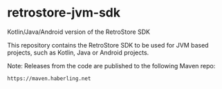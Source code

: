 # retrostore-jvm-sdk
Kotlin/Java/Android version of the RetroStore SDK

This repository contains the RetroStore SDK to be used for JVM based
projects, such as Kotlin, Java or Android projects.

Note: Releases from the code are published to the following Maven repo:

`https://maven.haberling.net`
